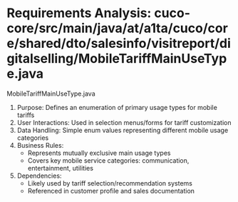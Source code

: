 # Requirements Analysis: cuco-core/src/main/java/at/a1ta/cuco/core/shared/dto/salesinfo/visitreport/digitalselling/MobileTariffMainUseType.java

MobileTariffMainUseType.java
1. Purpose: Defines an enumeration of primary usage types for mobile tariffs
2. User Interactions: Used in selection menus/forms for tariff customization
3. Data Handling: Simple enum values representing different mobile usage categories
4. Business Rules:
   - Represents mutually exclusive main usage types
   - Covers key mobile service categories: communication, entertainment, utilities
5. Dependencies:
   - Likely used by tariff selection/recommendation systems
   - Referenced in customer profile and sales documentation